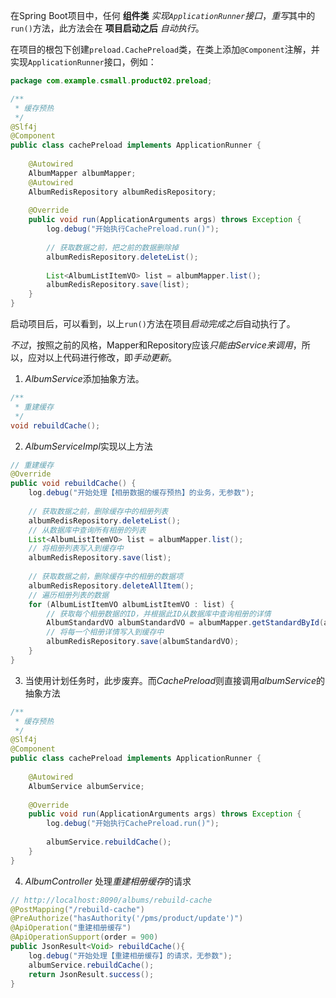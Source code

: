 
在Spring Boot项目中，任何 **组件类** *实现`ApplicationRunner`接口*，*重写*其中的`run()`方法，此方法会在 **项目启动之后** *自动执行*。  
  
在项目的根包下创建`preload.CachePreload`类，在类上添加`@Component`注解，并实现`ApplicationRunner`接口，例如：  
```java  
package com.example.csmall.product02.preload;

/**  
 * 缓存预热  
 */  
@Slf4j  
@Component  
public class cachePreload implements ApplicationRunner {  
	  
    @Autowired  
    AlbumMapper albumMapper;  
    @Autowired  
    AlbumRedisRepository albumRedisRepository;  
	  
    @Override  
    public void run(ApplicationArguments args) throws Exception {  
        log.debug("开始执行CachePreload.run()");  
		
		// 获取数据之前，把之前的数据删除掉  
		albumRedisRepository.deleteList();
		
        List<AlbumListItemVO> list = albumMapper.list();  
        albumRedisRepository.save(list);  
    }  
}
```

启动项目后，可以看到，以上`run()`方法在项目*启动完成之后*自动执行了。


*不过*，按照之前的风格，Mapper和Repository应该*只能由Service来调用*，所以，应对以上代码进行修改，即*手动更新*。

1. *AlbumService*添加抽象方法。
```java
/**  
 * 重建缓存  
 */  
void rebuildCache();
```

2. *AlbumServiceImpl*实现以上方法
```java
// 重建缓存  
@Override  
public void rebuildCache() {  
    log.debug("开始处理【相册数据的缓存预热】的业务，无参数");  
  
    // 获取数据之前，删除缓存中的相册列表  
    albumRedisRepository.deleteList();  
    // 从数据库中查询所有相册的列表  
    List<AlbumListItemVO> list = albumMapper.list();  
    // 将相册列表写入到缓存中  
    albumRedisRepository.save(list);  
  
    // 获取数据之前，删除缓存中的相册的数据项  
    albumRedisRepository.deleteAllItem();  
    // 遍历相册列表的数据  
    for (AlbumListItemVO albumListItemVO : list) {  
        // 获取每个相册数据的ID，并根据此ID从数据库中查询相册的详情  
        AlbumStandardVO albumStandardVO = albumMapper.getStandardById(albumListItemVO.getId());  
        // 将每一个相册详情写入到缓存中  
        albumRedisRepository.save(albumStandardVO);  
    }  
}
```

3. 当使用计划任务时，此步废弃。而*CachePreload*则直接调用*albumService*的抽象方法
```java
/**  
 * 缓存预热  
 */  
@Slf4j  
@Component  
public class cachePreload implements ApplicationRunner {  
  
    @Autowired  
    AlbumService albumService;  
  
    @Override  
    public void run(ApplicationArguments args) throws Exception {  
        log.debug("开始执行CachePreload.run()");  
  
        albumService.rebuildCache();  
    }  
}
```

4. *AlbumController* 处理*重建相册缓存*的请求
```java
// http://localhost:8090/albums/rebuild-cache  
@PostMapping("/rebuild-cache")  
@PreAuthorize("hasAuthority('/pms/product/update')")  
@ApiOperation("重建相册缓存")  
@ApiOperationSupport(order = 900)  
public JsonResult<Void> rebuildCache(){  
    log.debug("开始处理【重建相册缓存】的请求，无参数");  
    albumService.rebuildCache();  
    return JsonResult.success();  
}
```